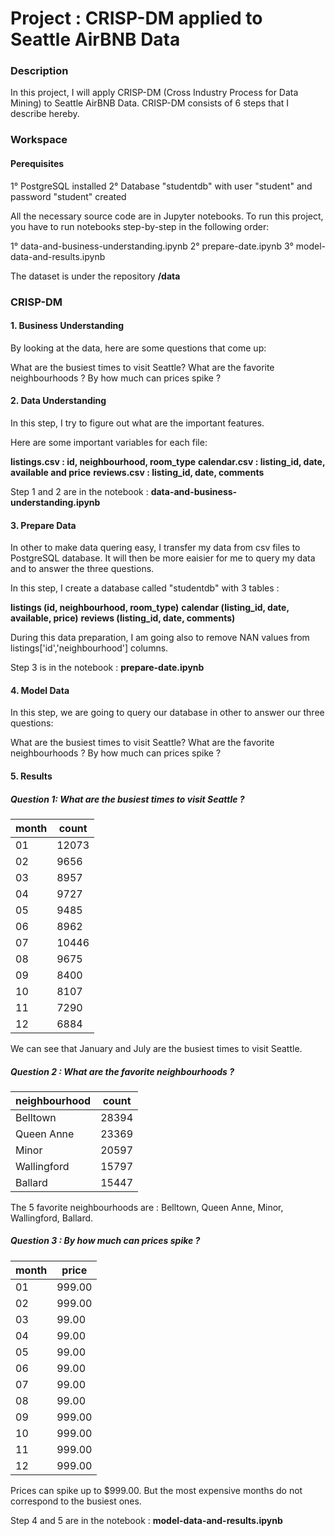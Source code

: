# Project : CRISP-DM applied to Seattle AirBNB Data

### Description

In this project, I will apply CRISP-DM (Cross Industry Process for Data Mining) to Seattle AirBNB Data.
CRISP-DM consists of 6 steps that I describe hereby.

### Workspace

#### Perequisites 

1° PostgreSQL installed
2° Database "studentdb" with user "student" and password "student" created

All the necessary source code are in Jupyter notebooks. To run this project, you have to run notebooks step-by-step in the following order:

1° data-and-business-understanding.ipynb
2° prepare-date.ipynb
3° model-data-and-results.ipynb

The dataset is under the repository <b>/data</b>

### CRISP-DM

#### 1. Business Understanding

By looking at the data, here are some questions that come up:

What are the busiest times to visit Seattle?
What are the favorite neighbourhoods ?
By how much can prices spike ? 

#### 2. Data Understanding

In this step, I try to figure out what are the important features.

Here are some important variables for each file:

<b>listings.csv : id, neighbourhood, room_type</b>
<b>calendar.csv : listing_id, date, available and price</b>
<b>reviews.csv : listing_id, date, comments</b>

Step 1 and 2 are in the notebook : <b>data-and-business-understanding.ipynb</b>

#### 3. Prepare Data

In other to make data quering easy, I transfer my data from csv files to PostgreSQL database. It will then be more eaisier for me to query my data and to answer the three questions.

In this step, I create a database called "studentdb" with 3 tables :

<b>listings (id, neighbourhood, room_type)</b>
<b>calendar (listing_id, date, available, price)</b>
<b>reviews (listing_id, date, comments)</b>

During this data preparation, I am going also to remove NAN values from listings['id','neighbourhood'] columns.

Step 3 is in the notebook : <b>prepare-date.ipynb</b>


#### 4. Model Data

In this step, we are going to query our database in other to answer our three questions:

What are the busiest times to visit Seattle?
What are the favorite neighbourhoods ?
By how much can prices spike ? 

#### 5. Results

##### Question 1: What are the busiest times to visit Seattle ?

| month | count |
| ------| ------|  
|  01   | 12073 |
|  02   |  9656 |
|  03   |  8957 | 
|  04   |  9727 | 
|  05   |  9485 |
|  06   |  8962 |
|  07   | 10446 |
|  08   |  9675 | 
|  09   |  8400 | 
|  10   |  8107 |
|  11   |  7290 | 
|  12   |  6884 | 

We can see that January and July are the busiest times to visit Seattle.

##### Question 2 : What are the favorite neighbourhoods ?

| neighbourhood | count |
| --------------| ------|  
|  Belltown     | 28394 |
|  Queen Anne   | 23369 |
|  Minor        | 20597 | 
|  Wallingford  | 15797 | 
|  Ballard      | 15447 |

The 5 favorite neighbourhoods are : Belltown, Queen Anne, Minor, Wallingford, Ballard.

##### Question 3 : By how much can prices spike ?  

| month | price  |
| ------| -------|  
|  01   | 999.00 |
|  02   | 999.00 |
|  03   |  99.00 | 
|  04   |  99.00 | 
|  05   |  99.00 |
|  06   |  99.00 |
|  07   |  99.00 |
|  08   |  99.00 | 
|  09   | 999.00 | 
|  10   | 999.00 |
|  11   | 999.00 | 
|  12   | 999.00 | 

Prices can spike up to $999.00. But the most expensive months do not correspond to the busiest ones.

Step 4 and 5 are in the notebook : <b>model-data-and-results.ipynb</b>








